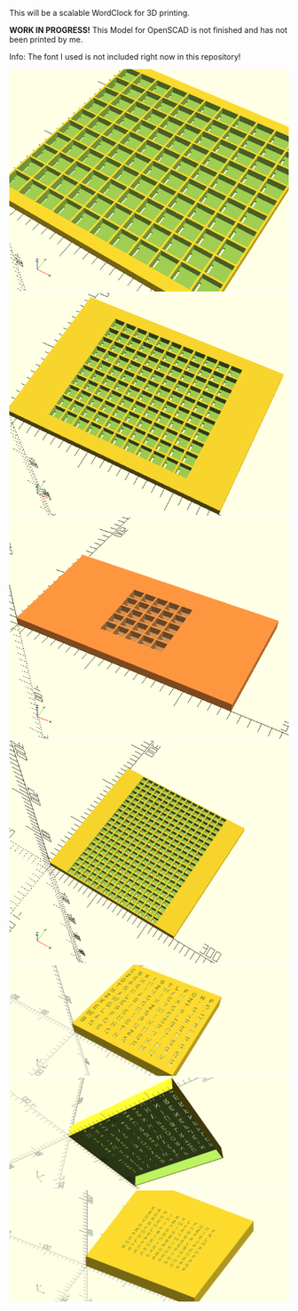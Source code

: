 This will be a scalable WordClock for 3D printing.

**WORK IN PROGRESS!**
This Model for OpenSCAD is not finished and has not been printed by me.

Info: The font I used is not included right now in this repository!

![scalable wClock](img/wClockCase.png)
<br>
![scalable wClock2](img/wClockCase2.png)
<br>
![scalable wClock](img/wClockCase3.png)
<br>
![scalable wClock2](img/wClockCase4.png)
<br>
![scalable wClock2](img/wClockText.png)
<br>
![scalable wClock2](img/wClockText2.png)
<br>
![scalable wClock2](img/wClockText3.png)

